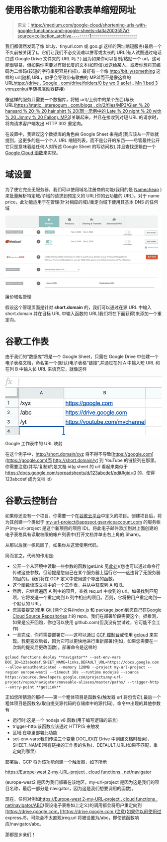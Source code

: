 # 使用谷歌功能和谷歌表单缩短网址

> 原文：<https://medium.com/google-cloud/shortening-urls-with-google-functions-and-google-sheets-da3a2003557a?source=collection_archive---------1----------------------->

我们都偶然发现了像 bit.ly、tinyurl.com 或 goo.gl 这样的网址缩短服务(最后一个不久前被关闭了)。它们让我们不必交流难以拼写或太长的 URL(有人试图通过电话口述 Google Drive 文件夹的 URL 吗？).因为如果你可以复制/粘贴一个 url，这可能很容易，但如果你需要以有限长度的文本(如短信)发送给某人，或者你想将其编码为二维码(较短的字符串更容易扫描)，最好有一个像 http://bit.ly/something 这样的 url(随机 URL，似乎会导致带有歌曲的 MP3)而不是像这样的 URL[https://drive . Google . com/drive/folders/0 by wo 0 ao1ei _ Mn 1 bed 3 vnruzenku](https://drive.google.com/drive/folders/0ByWO0aO1eI_MN1BEd3VNRUZENkU)(半随机驱动器链接)

像这样的服务只需要一个数据库，将短 url(/上例中的某个东西)与长 URL([https://static . stereogum . com/blogs . dir/2/files/MP3/Glen % 20 hansard % 20-% 20 hair shirt % 20(同一示例中的 Late % 20 night % 20 with % 20 Jimmy % 20 Fallon). MP3](https://static.stereogum.com/blogs.dir/2/files/mp3/Glen%20Hansard%20-%20Hairshirt%20(Late%20Night%20With%20Jimmy%20Fallon).mp3))关联起来，并且在接收到对短 URL 的请求时，将向请求客户端发出 HTTP 302 重定向。

在设置中，我建议这个数据库的角色由 Google Sheet 来完成(我应该从一开始就提到，这更多的是一个个人 URL 缩短列表，而不是公开的东西——尽管最终公开它只是意味着给任何人对所述 Google Sheet 的写访问权),并且查找逻辑由一个 [Google Cloud 函数](https://console.cloud.google.com/functions/list)来实现。

# 域设置

为了使它完全无服务器，我们可以使用域名注册商的功能(我用的是 [Namecheap](http://www.namecheap.com) )来批量解析特定域/子域的请求到预定义的 URL(你的云功能的 URL)。对于 name price，此功能适用于在管理(针对相应的域)/重定向域下使用其基本 DNS 的任何域

![](img/2268910426076960b013b3dc33424f42.png)

廉价域名管理

假设这个管理页面是针对 **short.domain** 的，我们可以通过在源 URL 中输入 short.domain 并在目标 URL 中输入函数的 URL(我们将在下面获得)来添加一个重定向。

# 谷歌工作表

由于我们的“数据库”将是一个 Google Sheet，只需在 Google Drive 中创建一个电子表格文档，命名第一个(默认)电子表格“链接”,并通过在列 A 中输入短 URL 和在列 B 中输入长 URL 来填充它，就像这样

![](img/68a9d9d9bd0640476b3ca0e3428bb9d1.png)

Google 工作表中的 URL 映射

在这个例子中，http://short.domain/xyz 将不得不导致[https://google.com](https://google.com)而 http://short.domain/yt 到 YouTube 的链接列在那里。你需要注意(并写/复制)的是文档 id(g sheet 的 url 看起来类似于 https://docs.google.com/spreadsheets/d/123abcdef/edit#gid=0 的，使得 123abcdef 成为文档 id)

# 谷歌云控制台

如果你还没有一个项目，你需要一个在[谷歌云平台](https://console.cloud.google.com/projectcreate)中定义的项目。创建项目后，将为其创建一个类似于 my-url-project@appspot.gserviceaccount.com 的服务帐户(my-url-project 是这个新项目的项目 ID)。将此电子邮件添加到对上面创建的电子表格具有读取权限的帐户列表中(打开文档并单击右上角的 Share)。

从那以后就一帆风顺了，如果你从这里使用代码。

简而言之，代码的作用是:

*   公开一个从环境中读取一些参数的函数(getLink 见[此处](https://github.com/fixone/navigator/blob/master/index.js#L37))(您也可以通过命令行传递这些参数，但前提是您自己在某个服务器上运行它——这违背了无服务器的目的)。我们将在 GCF 定义中使用这个导出的函数。
*   这个函数读取文档中的一个工作表，并从中获取列 A 和 B。
*   然后，它继续遍历 A 列中的项目，查找 req.url 中收到的 url。如果找到匹配项，它将发送一个重定向到 b 列中相应的项目。否则，它将把用户重定向到一个默认的 URL。
*   您需要提交(使用 [Git](https://git-scm.com/) )两个文件(index.js 和 package.json)到您自己在[Google Cloud Source Repositories](https://source.cloud.google.com/)上的 repo。我们在部署阶段需要这个。据推测，如果是公开回购，你也可以使用 github.com(但我没有尝试过，它可能不会工作)
*   一旦完成，你将需要部署它——这可以通过 [GCF 控制台](https://console.cloud.google.com/functions/add)或使用 [gcloud](https://cloud.google.com/sdk/gcloud) 来实现。我更喜欢后者，因为它可以更快地进行重新部署(例如，如果您需要在一次新的提交后更改函数)。部署命令是这样的

```
gcloud functions deploy **navigator** --set-env-vars DOC_ID=123abcdef,SHEET_NAME=links,DEFAULT_URL=https://docs.google.com --allow-unauthenticated --memory 128MB --project my-url-project --region europe-west2 --timeout 10s --runtime nodejs8 --source https://source.developers.google.com/projects/my-url-project/repos/navigator/moveable-aliases/master/paths/ --trigger-http --entry-point **getLink**
```

正如您所猜测的那样——第一个粗体项目是函数名(触发器 url 将包含它),最后一个粗体项目是函数名(取自提交源代码的存储库中的源代码)。命令中出现的其他参数有

*   运行时:这是一个 nodejs v8 函数(用于编写逻辑的语言)
*   trigger-http:该函数应该通过 HTTP/S 来触发
*   区域:在哪里部署此功能
*   set-env-vars:我们传递三个变量 DOC_ID(在 Drive 中创建文档时检索)、SHEET_NAME(带有链接的工作表的名称)、DEFAULT_URL(如果不匹配，重定向到哪里)

部署后，GCP 将为该功能创建一个触发器，如下所示

[https://Europe-west 2-my-URL-project . cloud functions . net/navigator](https://europe-west2-my-url-project.cloudfunctions.net/navigator)

(europe-west2 是因为我们部署在该地区，my-url-project 是因为这是我们的项目名称，最后一部分是 navigator，因为这是我们想要调用的函数)。

现在，任何对例如[https://Europe-west 2-my-URL-project . cloud functions . net/navigator/ABC](https://europe-west2-my-url-project.cloudfunctions.net/navigator/abc)(假设电子表格如上定义)的调用都会将用户重定向到[https://drive.google.com。](https://drive.google.com.)注意(如果你以前使用过 expressJS，可能会不太直观)req.url 将被设置为/abc，即使该函数响应/navigator/abc。

那都是乡亲们！